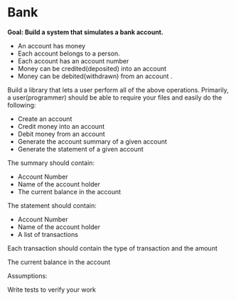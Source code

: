 # Bank
**Goal: Build a system that simulates a bank account.**

* An account has money
* Each account belongs to a person.
* Each account has an account number
* Money can be credited(deposited) into an account
* Money can be debited(withdrawn) from an account . 

 Build a library that lets a user perform all of the above operations. Primarily, a user(programmer) should be able to require your files and easily do the following:

* Create an account
* Credit money into an account
* Debit money from an account
* Generate the account summary of a given account
* Generate the statement of a given account

The summary should contain:

* Account Number
* Name of the account holder
* The current balance in the account

The statement should contain:

* Account Number
* Name of the account holder
* A list of transactions

Each transaction should contain the type of transaction and the amount

The current balance in the account

Assumptions:

Write tests to verify your work
